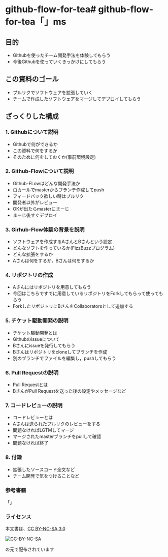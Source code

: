 # github-flow-for-tea# github-flow-for-tea「」ms

## 目的

  * Githubを使ったチーム開発手法を体験してもらう
  * 今後Githubを使っていくきっかけにしてもらう

## この資料のゴール
  * プルリクでソフトウェアを拡張していく
  * チームで作成したソフトウェアをマージしてデプロイしてもらう

## ざっくりした構成
### 1. Githubについて説明
  * Githubで何ができるか
  * この資料で何をするか
  * そのために何をしておくか(事前環境設定)  
  

### 2. Github-Flowについて説明
  * Github-FLowはどんな開発手法か
  * ロカールでmasterからブランチ作成してpush
  * フィードバック欲しい時はプルリク
  * 開発者以外がレビュー
  * OKが出たらmasterにまーじ
  * まーじ後すぐデプロイ

### 3. Girhub-Flow体験の背景を説明
  * ソフトウェアを作成するAさんとBさんという設定
  * どんなソフトを作っているか(FizzBuzzプログラム)
  * どんな拡張をするか
  * Aさんは何をするか，Bさんは何をするか

### 4. リポジトリの作成
  * Aさんにはリポジトリを用意してもらう
  * 今回はこちらですでに用意しているリポジトリをForkしてもらって使ってもらう
  * ForkしたリポジトリにBさんをCollaboratorsとして追加する
 
### 5. チケット駆動開発の説明
  * チケット駆動開発とは
  * Githubのissueについて
  * Bさんにissueを発行してもらう
  * Bさんはリポジトリをcloneしてブランチを作成
  * 別のブランチでファイルを編集し，pushしてもらう

### 6. Pull Requestの説明
  * Pull Requestとは
  * BさんがPull Requestを送った後の設定やメッセージなど

### 7. コードレビューの説明
  * コードレビューとは
  * Aさんは送られたプルリクのレビューをする
  * 問題なければLGTMしてマージ
  * マージされたmasterブランチをpullして確認
  * 問題なければ終了

### 8. 付録
  * 拡張したソースコード全文など
  * チーム開発で気をつけることなど

### 参考書籍
「」

### ライセンス
本文書は、[CC BY-NC-SA 3.0](https://creativecommons.org/licenses/by-nc-sa/3.0/deed.ja)

![CC-BY-NC-SA](https://licensebuttons.net/l/by-nc-sa/3.0/88x31.png)

の元で配布されています
